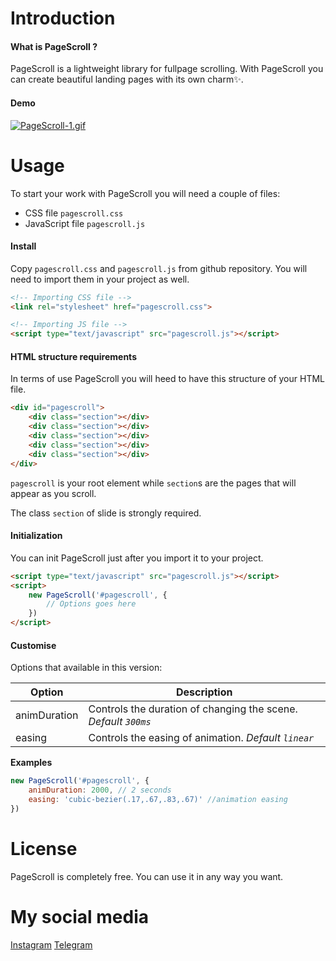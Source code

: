 
# Introduction
#### What is **PageScroll** ?
PageScroll is a lightweight library for fullpage scrolling. With PageScroll you can create beautiful landing pages with its own charm✨.

#### Demo

[![PageScroll-1.gif](https://s1.gifyu.com/images/PageScroll-1.gif)](https://gifyu.com/image/4mZV)

# Usage

To start your work with PageScroll you will need a couple of files: 
* CSS file `pagescroll.css`
* JavaScript file `pagescroll.js`

#### Install

Copy `pagescroll.css` and `pagescroll.js` from github repository.
You will need to import them in your project as well.

```html
<!-- Importing CSS file -->
<link rel="stylesheet" href="pagescroll.css">

<!-- Importing JS file -->
<script type="text/javascript" src="pagescroll.js"></script>
```

#### HTML structure requirements
In terms of use PageScroll you will heed to have this structure of your HTML file.

```html
<div id="pagescroll">
    <div class="section"></div>
    <div class="section"></div>
    <div class="section"></div>
    <div class="section"></div>
    <div class="section"></div>
</div>
```

`pagescroll` is your root element while `section`s are the pages that will appear as you scroll.

The class `section` of slide is strongly required.

#### Initialization

You can init PageScroll just after you import it to your project.
```html
<script type="text/javascript" src="pagescroll.js"></script>
<script>
    new PageScroll('#pagescroll', {
        // Options goes here
    })
</script>  
```

#### Customise

Options that available in this version:

|Option|Description|
|--- |--- |
|animDuration| Controls the duration of changing the scene. _Default `300ms`_|
|easing| Controls the easing of animation. _Default `linear`_|

**Examples**

```javascript
new PageScroll('#pagescroll', {
    animDuration: 2000, // 2 seconds
    easing: 'cubic-bezier(.17,.67,.83,.67)' //animation easing
})
```

# License

PageScroll is completely free. You can use it in any way you want.

# My social media

[Instagram](https://www.instagram.com/maksym.shv/)
[Telegram](https://telegram.me/beastmode23)